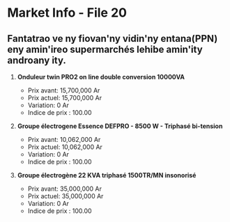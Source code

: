 # Market Info - File 20

## Fantatrao ve ny fiovan'ny vidin'ny entana(PPN) eny amin'ireo supermarchés lehibe amin'ity androany ity.

1. **Onduleur twin PRO2 on line double conversion 10000VA**
   - Prix avant: 15,700,000 Ar
   - Prix actuel: 15,700,000 Ar
   - Variation: 0 Ar
   - Indice de prix : 100.00

2. **Groupe électrogene Essence DEFPRO - 8500 W - Triphasé bi-tension**
   - Prix avant: 10,062,000 Ar
   - Prix actuel: 10,062,000 Ar
   - Variation: 0 Ar
   - Indice de prix : 100.00

3. **Groupe électrogène 22 KVA triphasé 1500TR/MN insonorisé**
   - Prix avant: 35,000,000 Ar
   - Prix actuel: 35,000,000 Ar
   - Variation: 0 Ar
   - Indice de prix : 100.00

